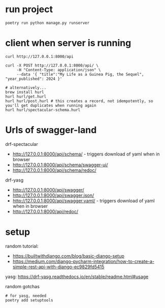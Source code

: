 # run project
```
poetry run python manage.py runserver
```

# client when server is running

```
curl http://127.0.0.1:8000/api

curl -X POST http://127.0.0.1:8000/api/ \
     -H "Content-Type: application/json" \
     --data '{ "title":"My Life as a Guinea Pig, the Sequel", "year_published": 2024 }'

# alternatively...
brew install hurl
hurl hurl/get.hurl
hurl hurl/post.hurl # this creates a record, not idempotently, so you'll get duplicates when running again
hurl hurl/spectacular-schema.hurl
```
# Urls of swagger-land

drf-spectacular
- http://127.0.0.1:8000/api/schema/ - triggers download of yaml when in browser
- http://127.0.0.1:8000/api/schema/swagger-ui/
- http://127.0.0.1:8000/api/schema/redoc/

drf-yasg
- http://127.0.0.1:8000/api/swagger/
- http://127.0.0.1:8000/api/swagger.json/
- http://127.0.0.1:8000/api/swagger.yaml/ - triggers download of yaml when in browser
- http://127.0.0.1:8000/api/redoc/

# setup

random tutorial: 
* https://builtwithdjango.com/blog/basic-django-setup
* https://medium.com/django-pycharm-integration/how-to-create-a-simple-rest-api-with-django-ec9829fd5415

yasg: https://drf-yasg.readthedocs.io/en/stable/readme.html#usage

random gotchas
```
# for yasg, needed
poetry add setuptools
```